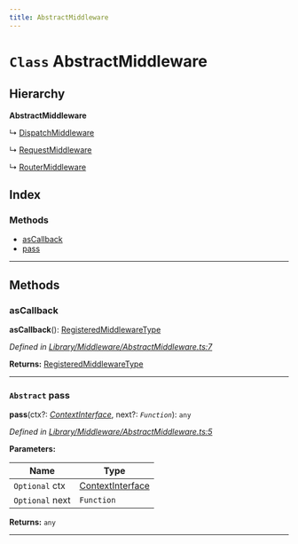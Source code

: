 ```yaml
---
title: AbstractMiddleware
---
```


# `Class` AbstractMiddleware

## Hierarchy

**AbstractMiddleware**

↳  [DispatchMiddleware](dispatchmiddleware)

↳  [RequestMiddleware](requestmiddleware)

↳  [RouterMiddleware](routermiddleware)

## Index

### Methods

* [asCallback](abstractmiddleware#ascallback)
* [pass](abstractmiddleware#pass)

---

## Methods

<a id="ascallback"></a>

###  asCallback

**asCallback**(): [RegisteredMiddlewareType]()

*Defined in [Library/Middleware/AbstractMiddleware.ts:7](https://github.com/SpoonX/stix/blob/88d2215/src/Library/Middleware/AbstractMiddleware.ts#L7)*

**Returns:** [RegisteredMiddlewareType]()

___
<a id="pass"></a>

### `Abstract` pass

**pass**(ctx?: *[ContextInterface](../interfaces/contextinterface)*, next?: *`Function`*): `any`

*Defined in [Library/Middleware/AbstractMiddleware.ts:5](https://github.com/SpoonX/stix/blob/88d2215/src/Library/Middleware/AbstractMiddleware.ts#L5)*

**Parameters:**

| Name | Type |
| ------ | ------ |
| `Optional` ctx | [ContextInterface](../interfaces/contextinterface) |
| `Optional` next | `Function` |

**Returns:** `any`

___

